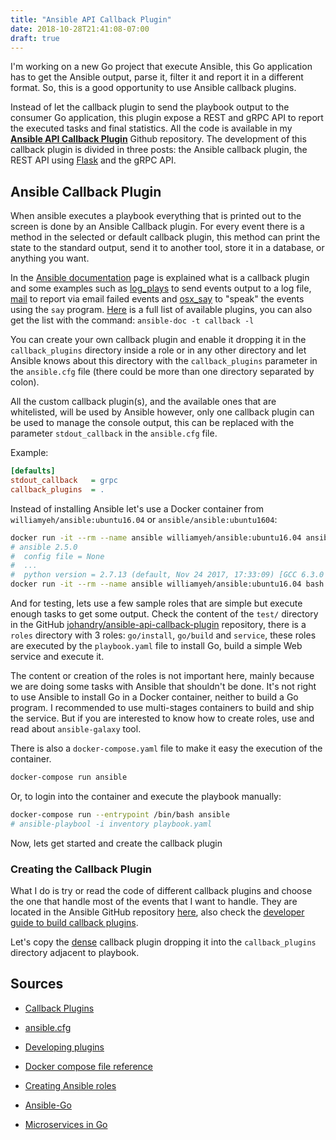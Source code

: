 ```yaml
---
title: "Ansible API Callback Plugin"
date: 2018-10-28T21:41:08-07:00
draft: true
---
```


I'm working on a new Go project that execute Ansible, this Go application has to get the Ansible output, parse it, filter it and report it in a different format. So, this is a good opportunity to use Ansible callback plugins.

Instead of let the callback plugin to send the playbook output to the consumer Go application, this plugin expose a REST and gRPC API to report the executed tasks and final statistics. All the code is available in my **[Ansible API Callback Plugin](https://github.com/johandry/ansible-api-callback-plugin)** Github repository. The development of this callback plugin is divided in three posts: the Ansible callback plugin,  the REST API using [Flask](http://flask.pocoo.org) and the gRPC API.

## Ansible Callback Plugin

When ansible executes a playbook everything that is printed out to the screen is done by an Ansible Callback plugin. For every event there is a method in the selected or default callback plugin, this method can print the state to the standard output, send it to another tool, store it in a database, or anything you want.

In the [Ansible documentation](https://docs.ansible.com/ansible/2.7/plugins/callback.html) page is explained what is a callback plugin and some examples such as [log_plays](https://docs.ansible.com/ansible/2.7/plugins/callback/log_plays.html) to send events output to a log file, [mail](https://docs.ansible.com/ansible/2.7/plugins/callback/mail.html) to report via email failed events and [osx_say](https://docs.ansible.com/ansible/2.7/plugins/callback/osx_say.html) to "speak" the events using the `say` program. [Here](https://docs.ansible.com/ansible/2.7/plugins/callback.html#plugin-list) is a full list of available plugins, you can also get the list with the command: `ansible-doc -t callback -l`

You can create your own callback plugin and enable it dropping it in the `callback_plugins` directory inside a role or in any other directory and let Ansible knows about this directory with the `callback_plugins` parameter in the `ansible.cfg` file (there could be more than one directory separated by colon).

All the custom callback plugin(s), and the available ones that are whitelisted, will be used by Ansible however, only one callback plugin can be used to manage the console output, this can be replaced with the parameter `stdout_callback` in the `ansible.cfg` file.

Example:

```ini
[defaults]
stdout_callback   = grpc
callback_plugins  = .
```

Instead of installing Ansible let's use a Docker container from `williamyeh/ansible:ubuntu16.04` or `ansible/ansible:ubuntu1604`:

```bash
docker run -it --rm --name ansible williamyeh/ansible:ubuntu16.04 ansible --version                                            
# ansible 2.5.0
#  config file = None
#  ...
#  python version = 2.7.13 (default, Nov 24 2017, 17:33:09) [GCC 6.3.0 20170516]
docker run -it --rm --name ansible williamyeh/ansible:ubuntu16.04 bash
```

And for testing, lets use a few sample roles that are simple but execute enough tasks to get some output. Check the content of the `test/` directory in the GitHub [johandry/ansible-api-callback-plugin](johandry/ansible-api-callback-plugin) repository, there is a `roles` directory with 3 roles: `go/install`, `go/build` and `service`, these roles are executed by the `playbook.yaml` file to install Go, build a simple Web service and execute it. 

The content or creation of the roles is not important here, mainly because we are doing some tasks with Ansible that shouldn't be done. It's not right to use Ansible to install Go in a Docker container, neither to build a Go program. I recommended to use multi-stages containers to build and ship the service. But if you are interested to know how to create roles, use and read about `ansible-galaxy` tool.

There is also a `docker-compose.yaml` file to make it easy the execution of the container. 

```bash
docker-compose run ansible
```

Or, to login into the container and execute the playbook manually:

```bash
docker-compose run --entrypoint /bin/bash ansible
# ansible-playbool -i inventory playbook.yaml
```

Now, lets get started and create the callback plugin

### Creating the Callback Plugin

What I do is try or read the code of different callback plugins and choose the one that handle most of the events that I want to handle. They are located in the Ansible GitHub repository [here](https://github.com/ansible/ansible/tree/devel/lib/ansible/plugins/callback), also check the [developer guide to build callback plugins](https://docs.ansible.com/ansible/2.7/dev_guide/developing_plugins.html#callback-plugins).

Let's copy the [dense](https://github.com/ansible/ansible/blob/devel/lib/ansible/plugins/callback/dense.py) callback plugin dropping it into the `callback_plugins` directory adjacent to playbook.

  

## Sources

- [Callback Plugins](https://docs.ansible.com/ansible/2.7/plugins/callback.html)

- [ansible.cfg](https://docs.ansible.com/ansible/2.7/reference_appendices/config.html#default-callback-plugin-path)

- [Developing plugins](https://docs.ansible.com/ansible/2.5/dev_guide/developing_plugins.html#callback-plugins)
- [Docker compose file reference](https://docs.docker.com/compose/compose-file/)
- [Creating Ansible roles](https://www.azavea.com/blog/2014/10/09/creating-ansible-roles-from-scratch-part-1/)
- [Ansible-Go](https://github.com/jlund/ansible-go)
- [Microservices in Go](http://blog.johandry.com/post/intro-microservice-in-go-1/)

